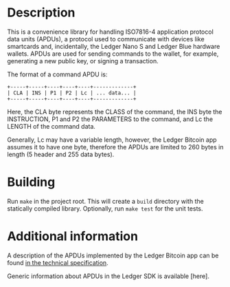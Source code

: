 # Description

This is a convenience library for handling ISO7816-4 application protocol data
units (APDUs), a protocol used to communicate with devices like smartcards and,
incidentally, the Ledger Nano S and Ledger Blue hardware wallets. APDUs are
used for sending commands to the wallet, for example, generating a new public
key, or signing a transaction.

The format of a command APDU is:

    +-----+-----+----+----+----+-------------+
    | CLA | INS | P1 | P2 | Lc | ... data... |
    +-----+-----+----+----+----+-------------+

Here, the CLA byte represents the CLASS of the command, the INS byte the
INSTRUCTION, P1 and P2 the PARAMETERS to the command, and Lc the LENGTH of
the command data.

Generally, Lc may have a variable length, however, the Ledger Bitcoin app
assumes it to have one byte, therefore the APDUs are limited to 260 bytes
in length (5 header and 255 data bytes). 

# Building

Run `make` in the project root. This will create a `build` directory with the
statically compiled library. Optionally, run `make test` for the unit tests.

# Additional information

A description of the APDUs implemented by the Ledger Bitcoin app can be found
[in the technical specification][1].

Generic information about APDUs in the Ledger SDK is available [here].

[1]: https://ledgerhq.github.io/btchip-doc/bitcoin-technical-beta.html

[2]: https://ledger.readthedocs.io/en/latest/userspace/application_structure.html
